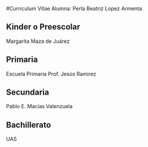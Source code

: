#Curriculum Vitae
Alumna: Perla Beatriz Lopez Armenta

## Kinder o Preescolar
Margarita Maza de Juárez

## Primaria
Escuela Primaria Prof. Jesús Ramirez

## Secundaria
Pablo E. Macías Valenzuela

## Bachillerato
UAS

